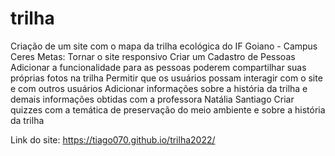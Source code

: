# trilha
Criação de um site com o mapa da trilha ecológica do IF Goiano - Campus Ceres
Metas:
  Tornar o site responsivo
  Criar um Cadastro de Pessoas
  Adicionar a funcionalidade para as pessoas poderem compartilhar suas próprias fotos na trilha
  Permitir que os usuários possam interagir com  o site e com outros usuários
  Adicionar informações sobre a história da trilha e demais informações obtidas com a professora Natália Santiago
  Criar quizzes com a temática de preservação do meio ambiente e sobre a história da trilha
  
Link do site: https://tiago070.github.io/trilha2022/
